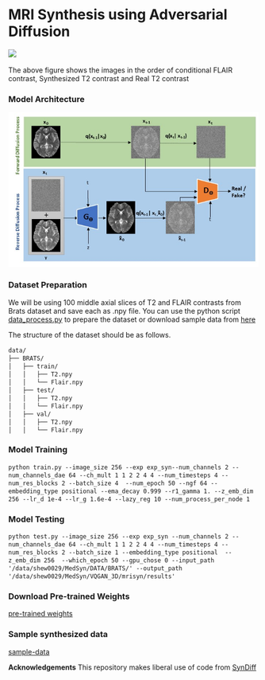 # MRI Synthesis using Adversarial Diffusion

![](https://github.com/sanuwanihewa/MRSyn/blob/main/figures/animated.gif)

The above figure shows the images in the order of conditional FLAIR contrast, Synthesized T2 contrast and Real T2 contrast

### Model Architecture
![](https://github.com/sanuwanihewa/MRSyn/blob/main/figures/architecture.jpg) 
### Dataset Preparation

We will be using 100 middle axial slices of T2 and FLAIR contrasts from Brats dataset and save each as .npy file.
You can use the python script [data_process.py](data_process.py) to prepare the dataset or download sample data from [here](https://drive.google.com/drive/folders/1jFFU9rmnR7KjZR_c8YWNJ657ccHWtd7J?usp=sharing)

The structure of the dataset should be as follows.
```
data/
├── BRATS/
│   ├── train/
│   │   ├── T2.npy
│   │   └── Flair.npy
│   ├── test/
│   │   ├── T2.npy
│   │   └── Flair.npy
│   ├── val/
│   │   ├── T2.npy
│   │   └── Flair.npy
```

### Model Training

``` 
python train.py --image_size 256 --exp exp_syn--num_channels 2 --num_channels_dae 64 --ch_mult 1 1 2 2 4 4 --num_timesteps 4 --num_res_blocks 2 --batch_size 4  --num_epoch 50 --ngf 64 --embedding_type positional --ema_decay 0.999 --r1_gamma 1. --z_emb_dim 256 --lr_d 1e-4 --lr_g 1.6e-4 --lazy_reg 10 --num_process_per_node 1
```

### Model Testing

``` 
python test.py --image_size 256 --exp exp_syn --num_channels 2 --num_channels_dae 64 --ch_mult 1 1 2 2 4 4 --num_timesteps 4 --num_res_blocks 2 --batch_size 1 --embedding_type positional  --z_emb_dim 256  --which_epoch 50 --gpu_chose 0 --input_path '/data/shew0029/MedSyn/DATA/BRATS/' --output_path '/data/shew0029/MedSyn/VQGAN_3D/mrisyn/results'
```

### Download Pre-trained Weights
[pre-trained weights](https://drive.google.com/drive/folders/1C1OXr8kno-IrooI8YLKZ-DlUKasFarD2?usp=drive_link)

### Sample synthesized data
[sample-data](https://drive.google.com/drive/folders/14sJuTOER8RkixzLP3HdNLuhT4aBDxfTx?usp=sharing)


**Acknowledgements**
This repository makes liberal use of code from [SynDiff](https://github.com/icon-lab/SynDiff)
